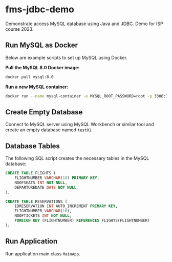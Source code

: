 # fms-jdbc-demo
Demonstrate access MySQL database using Java and JDBC. Demo for ISP course 2023.

## Run MySQL as Docker 

Below are example scripts to set up MySQL using Docker. 

**Pull the MySQL 8.0 Docker image:**
```sh
docker pull mysql:8.0
```

**Run a new MySQL container:**
```sh
docker run --name mysql-container -e MYSQL_ROOT_PASSWORD=root -p 3306:3306 -d mysql:8.0
```

## Create Empty Database

Connect to MySQL server using MySQL Workbench or similar tool and create an empty database named `test01`.

## Database Tables

The following SQL script creates the necessary tables in the MySQL database:

```sql
CREATE TABLE FLIGHTS (
    FLIGHTNUMBER VARCHAR(10) PRIMARY KEY,
    NOOFSEATS INT NOT NULL,
    DEPARTUREDATE DATE NOT NULL
);

CREATE TABLE RESERVATIONS (
    IDRESERVATION INT AUTO_INCREMENT PRIMARY KEY,
    FLIGHTNUMBER VARCHAR(10),
    NOOFTICKETS INT NOT NULL,
    FOREIGN KEY (FLIGHTNUMBER) REFERENCES FLIGHTS(FLIGHTNUMBER)
);
```

## Run Application

Run application main class `MainApp`. 


